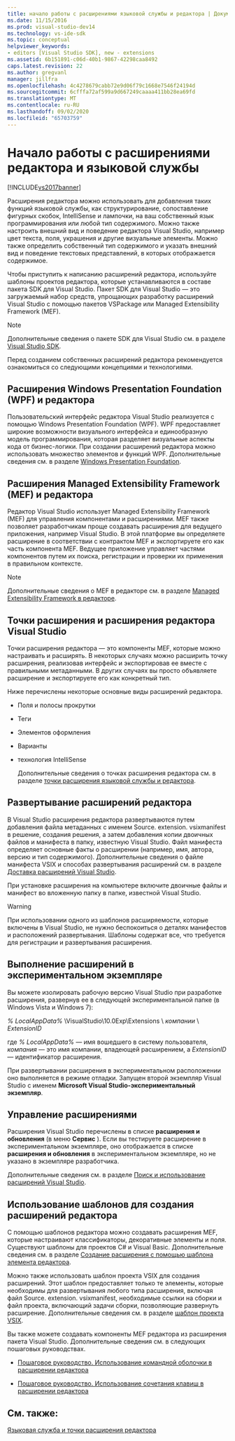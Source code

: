 ```yaml
---
title: начало работы с расширениями языковой службы и редактора | Документация Майкрософт
ms.date: 11/15/2016
ms.prod: visual-studio-dev14
ms.technology: vs-ide-sdk
ms.topic: conceptual
helpviewer_keywords:
- editors [Visual Studio SDK], new - extensions
ms.assetid: 6b151891-c06d-40b1-9867-42298caa8492
caps.latest.revision: 22
ms.author: gregvanl
manager: jillfra
ms.openlocfilehash: 4c4278679cabb72e9d06f79c1668e7546f24194d
ms.sourcegitcommit: 6cfffa72af599a9d667249caaaa411bb28ea69fd
ms.translationtype: MT
ms.contentlocale: ru-RU
ms.lasthandoff: 09/02/2020
ms.locfileid: "65703759"
---
```

# <a name="getting-started-with-language-service-and-editor-extensions"></a>Начало работы с расширениями редактора и языковой службы
[!INCLUDE[vs2017banner](../includes/vs2017banner.md)]

Расширения редактора можно использовать для добавления таких функций языковой службы, как структурирование, сопоставление фигурных скобок, IntelliSense и лампочки, на ваш собственный язык программирования или любой тип содержимого. Можно также настроить внешний вид и поведение редактора Visual Studio, например цвет текста, поля, украшения и другие визуальные элементы. Можно также определить собственный тип содержимого и указать внешний вид и поведение текстовых представлений, в которых отображается содержимое.  
  
 Чтобы приступить к написанию расширений редактора, используйте шаблоны проектов редактора, которые устанавливаются в составе пакета SDK для Visual Studio. Пакет SDK для Visual Studio — это загружаемый набор средств, упрощающих разработку расширений Visual Studio с помощью пакетов VSPackage или Managed Extensibility Framework (MEF).  
  
> [!NOTE]
> Дополнительные сведения о пакете SDK для Visual Studio см. в разделе [Visual Studio SDK](../extensibility/visual-studio-sdk.md).  
  
 Перед созданием собственных расширений редактора рекомендуется ознакомиться со следующими концепциями и технологиями.  
  
## <a name="the-windows-presentation-foundation-wpf-and-editor-extensions"></a>Расширения Windows Presentation Foundation (WPF) и редактора  
 Пользовательский интерфейс редактора Visual Studio реализуется с помощью Windows Presentation Foundation (WPF). WPF предоставляет широкие возможности визуального интерфейса и единообразную модель программирования, которая разделяет визуальные аспекты кода от бизнес-логики. При создании расширений редактора можно использовать множество элементов и функций WPF. Дополнительные сведения см. в разделе [Windows Presentation Foundation](https://msdn.microsoft.com/library/f667bd15-2134-41e9-b4af-5ced6fafab5d).  
  
## <a name="the-managed-extensibility-framework-mef-and-editor-extensions"></a>Расширения Managed Extensibility Framework (MEF) и редактора  
 Редактор Visual Studio использует Managed Extensibility Framework (MEF) для управления компонентами и расширениями. MEF также позволяет разработчикам проще создавать расширения для ведущего приложения, например Visual Studio. В этой платформе вы определяете расширение в соответствии с контрактом MEF и экспортируете его как часть компонента MEF. Ведущее приложение управляет частями компонентов путем их поиска, регистрации и проверки их применения в правильном контексте.  
  
> [!NOTE]
> Дополнительные сведения о MEF в редакторе см. в разделе [Managed Extensibility Framework в редакторе](../extensibility/managed-extensibility-framework-in-the-editor.md).  
  
## <a name="visual-studio-editor-extension-points-and-extensions"></a>Точки расширения и расширения редактора Visual Studio  
 Точки расширения редактора — это компоненты MEF, которые можно настраивать и расширять. В некоторых случаях можно расширить точку расширения, реализовав интерфейс и экспортировав ее вместе с правильными метаданными. В других случаях вы просто объявляете расширение и экспортируете его как конкретный тип.  
  
 Ниже перечислены некоторые основные виды расширений редактора.  
  
- Поля и полосы прокрутки  
  
- Теги  
  
- Элементов оформления  
  
- Варианты  
  
- технология IntelliSense  
  
  Дополнительные сведения о точках расширения редактора см. в разделе [точки расширения языковой службы и редактора](../extensibility/language-service-and-editor-extension-points.md).  
  
## <a name="deploying-editor-extensions"></a>Развертывание расширений редактора  
 В Visual Studio расширения редактора развертываются путем добавления файла метаданных с именем Source. extension. vsixmanifest в решение, создания решения, а затем добавления копии двоичных файлов и манифеста в папку, известную Visual Studio. Файл манифеста определяет основные факты о расширении (например, имя, автора, версию и тип содержимого). Дополнительные сведения о файле манифеста VSIX и способах развертывания расширений см. в разделе [Доставка расширений Visual Studio](../extensibility/shipping-visual-studio-extensions.md).  
  
 При установке расширения на компьютере включите двоичные файлы и манифест во вложенную папку в папке, известной Visual Studio.  
  
> [!WARNING]
> При использовании одного из шаблонов расширяемости, которые включены в Visual Studio, не нужно беспокоиться о деталях манифестов и расположений развертывания. Шаблоны содержат все, что требуется для регистрации и развертывания расширения.  
  
## <a name="running-extensions-in-the-experimental-instance"></a>Выполнение расширений в экспериментальном экземпляре  
 Вы можете изолировать рабочую версию Visual Studio при разработке расширения, развернув ее в следующей экспериментальной папке (в Windows Vista и Windows 7):  
  
 *% LocalAppData%* \VisualStudio\10.0Exp\Extensions \\ *компании* \\ *ExtensionID*  
  
 где *% LocalAppData%* — имя вошедшего в систему пользователя, *компания* — это имя компании, владеющей расширением, а *ExtensionID* — идентификатор расширения.  
  
 При развертывании расширения в экспериментальном расположении оно выполняется в режиме отладки. Запущен второй экземпляр Visual Studio с именем **Microsoft Visual Studio-экспериментальный экземпляр**.  
  
## <a name="managing-extensions"></a>Управление расширениями  
 Расширения Visual Studio перечислены в списке **расширения и обновления** (в меню **Сервис** ). Если вы тестируете расширение в экспериментальном экземпляре, оно отображается в списке **расширения и обновления** в экспериментальном экземпляре, но не указано в экземпляре разработчика.  
  
 Дополнительные сведения см. в разделе [Поиск и использование расширений Visual Studio](../ide/finding-and-using-visual-studio-extensions.md).  
  
## <a name="using-templates-to-create-editor-extensions"></a>Использование шаблонов для создания расширений редактора  
 С помощью шаблонов редактора можно создавать расширения MEF, которые настраивают классификаторы, декоративные элементы и поля. Существуют шаблоны для проектов C# и Visual Basic. Дополнительные сведения см. в разделе [Создание расширения с помощью шаблона элемента редактора](../extensibility/creating-an-extension-with-an-editor-item-template.md).  
  
 Можно также использовать шаблон проекта VSIX для создания расширений. Этот шаблон предоставляет только те элементы, которые необходимы для развертывания любого типа расширения, включая файл Source. extension. vsixmanifest, необходимые ссылки на сборки и файл проекта, включающий задачи сборки, позволяющие развернуть расширение. Дополнительные сведения см. в разделе [шаблон проекта VSIX](../extensibility/vsix-project-template.md).  
  
 Вы также можете создавать компоненты MEF редактора из расширения пакета Visual Studio. Дополнительные сведения см. в следующих пошаговых руководствах.  
  
- [Пошаговое руководство. Использование командной оболочки в расширении редактора](../extensibility/walkthrough-using-a-shell-command-with-an-editor-extension.md)  
  
- [Пошаговое руководство. Использование сочетания клавиш в расширении редактора](../extensibility/walkthrough-using-a-shortcut-key-with-an-editor-extension.md)  
  
## <a name="see-also"></a>См. также:  
 [Языковая служба и точки расширения редактора](../extensibility/language-service-and-editor-extension-points.md)
